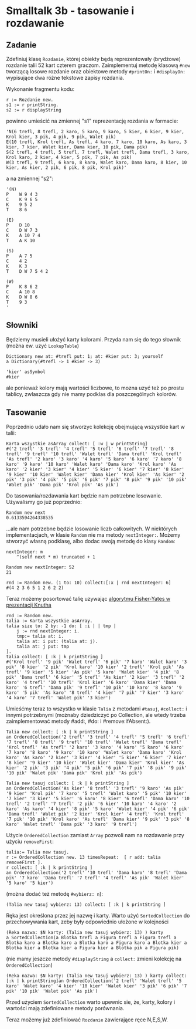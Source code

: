# Smalltalk 3b - tasowanie i rozdawanie

## Zadanie

Zdefiniuj klasę `Rozdanie`, której obiekty będą reprezentowały (brydżowe) rozdanie talii 52 kart czterem graczom. Zaimplementuj metodę klasową `#new` tworzącą losowe rozdanie oraz obiektowe metody `#printOn:` i `#displayOn:` wypisujące dwa różne tekstowe zapisy rozdania.

Wykonanie fragmentu kodu:

    r := Rozdanie new.
    s1 := r printString.
    s2 := r displayString

powinno umieścić na zmiennej "s1" reprezentację rozdania w formacie:

    'N(6 trefl, 8 trefl, 2 karo, 5 karo, 9 karo, 5 kier, 6 kier, 9 kier, Krol kier, 3 pik, 4 pik, 9 pik, Walet pik)
    E(10 trefl, Krol trefl, As trefl, 4 karo, 7 karo, 10 karo, As karo, 3 kier, 7 kier, Walet kier, Dama kier, 10 pik, Dama pik)
    S(2 trefl, 4 trefl, 5 trefl, 7 trefl, Walet trefl, Dama trefl, 3 karo, Krol karo, 2 kier, 4 kier, 5 pik, 7 pik, As pik)
    W(3 trefl, 9 trefl, 6 karo, 8 karo, Walet karo, Dama karo, 8 kier, 10 kier, As kier, 2 pik, 6 pik, 8 pik, Krol pik)'

a na zmiennej "s2":

    '(N)
    P    W 9 4 3
    C    K 9 6 5
    K    9 5 2
    T    8 6

    (E)
    P    D 10
    C    D W 7 3
    K    A 10 7 4
    T    A K 10

    (S)
    P    A 7 5
    C    4 2
    K    K 3
    T    D W 7 5 4 2

    (W)
    P    K 8 6 2
    C    A 10 8
    K    D W 8 6
    T    9 3
    '

## Słowniki

Będziemy musieli ułożyć karty kolorami. Przyda nam się do tego słownik (można ew. uzyć `LookupTable`)

```
Dictionary new at: #trefl put: 1; at: #kier put: 3; yourself
a Dictionary(#trefl -> 1 #kier -> 3)

'kier' asSymbol
#kier
```

ale ponieważ kolory mają wartości liczbowe, to mozna uzyć też po prostu tablicy, zwlaszcza gdy nie mamy podklas dla poszczególnych kolorów.

## Tasowanie

Poprzednio udało nam się stworzyc kolekcję obejmującą wszystkie kart w talii:

```
Karta wszystkie asArray collect: [ :w | w printString] 
#('2 trefl' '3 trefl' '4 trefl' '5 trefl' '6 trefl' '7 trefl' '8 trefl' '9 trefl' '10 trefl' 'Walet trefl' 'Dama trefl' 'Krol trefl' 'As trefl' '2 karo' '3 karo' '4 karo' '5 karo' '6 karo' '7 karo' '8 karo' '9 karo' '10 karo' 'Walet karo' 'Dama karo' 'Krol karo' 'As karo' '2 kier' '3 kier' '4 kier' '5 kier' '6 kier' '7 kier' '8 kier' '9 kier' '10 kier' 'Walet kier' 'Dama kier' 'Krol kier' 'As kier' '2 pik' '3 pik' '4 pik' '5 pik' '6 pik' '7 pik' '8 pik' '9 pik' '10 pik' 'Walet pik' 'Dama pik' 'Krol pik' 'As pik')
```

Do tasowania/rozdawania kart będzie nam potrzebne losowanie. Używalismy go już poprzednio:

```
Random new next
0.6133594264338535
```

...ale nam potrzebne będzie losowanie liczb całkowitych. W niektórych implementacjach, w klasie `Random` nie ma metody `nextInteger:`. Możemy stworzyć własną podklasę, albo dodac swoją metodę do klasy `Random`:

``` smalltalk
nextInteger: m
	^(self next * m) truncated + 1
```

```
Random new nextInteger: 52
21

rnd := Random new. (1 to: 10) collect:[:x | rnd nextInteger: 6]
#(4 2 3 6 5 1 2 6 2 2)
```

Teraz możemy posortować talię uzywając  [algorytmu Fisher-Yates w prezentacji Knutha](https://en.wikipedia.org/wiki/Fisher%E2%80%93Yates_shuffle#The_modern_algorithm)

``` smalltalk
rnd := Random new. 
talia := Karta wszystkie asArray. 
talia size to: 2 by: -1 do: [ :i | | tmp | 
    j := rnd nextInteger: i.
    tmp:= talia at: i.
    talia at: i put: (talia at: j).
    talia at: j put: tmp
]. 
talia collect: [ :k | k printString ]
#('Krol trefl' '9 pik' 'Walet trefl' '6 pik' '7 karo' 'Walet karo' '3 pik' '8 kier' '2 pik' 'Krol karo' '10 kier' '2 trefl' 'Krol pik' 'As trefl' '9 kier' '5 kier' 'As pik' '5 karo' 'Walet kier' '4 pik' '8 pik' 'Dama trefl' '6 kier' '5 trefl' 'As kier' '2 kier' '3 trefl' '2 karo' '4 trefl' '10 trefl' 'Krol kier' '6 karo' 'Dama kier' 'Dama karo' '6 trefl' 'Dama pik' '9 trefl' '10 pik' '10 karo' '8 karo' '9 karo' '5 pik' 'As karo' '8 trefl' '4 kier' '7 pik' '7 kier' '3 karo' '4 karo' '7 trefl' 'Walet pik' '3 kier')
```

Umieśćmy teraz to wszystko w klasie `Talia` z metodami `#tasuj`, `#collect:` i innymi potrzebnymi (możnaby dziedziczyć po Collection, ale wtedy trzeba zaimplementować metody #add:, #do: i #remove:ifAbsent:).

```
Talia new collect: [ :k | k printString ]
an OrderedCollection('2 trefl' '3 trefl' '4 trefl' '5 trefl' '6 trefl' '7 trefl' '8 trefl' '9 trefl' '10 trefl' 'Walet trefl' 'Dama trefl' 'Krol trefl' 'As trefl' '2 karo' '3 karo' '4 karo' '5 karo' '6 karo' '7 karo' '8 karo' '9 karo' '10 karo' 'Walet karo' 'Dama karo' 'Krol karo' 'As karo' '2 kier' '3 kier' '4 kier' '5 kier' '6 kier' '7 kier' '8 kier' '9 kier' '10 kier' 'Walet kier' 'Dama kier' 'Krol kier' 'As kier' '2 pik' '3 pik' '4 pik' '5 pik' '6 pik' '7 pik' '8 pik' '9 pik' '10 pik' 'Walet pik' 'Dama pik' 'Krol pik' 'As pik')

Talia new tasuj collect: [ :k | k printString ]
an OrderedCollection('As kier' '8 trefl' '3 trefl' '9 karo' 'As pik' '9 kier' 'Krol pik' '7 karo' '5 trefl' 'Walet karo' '5 pik' '10 kier' '7 kier' '3 kier' '5 kier' '6 karo' '8 kier' '6 trefl' 'Dama karo' '10 trefl' '2 trefl' '7 trefl' '2 pik' '6 kier' '10 karo' '4 karo' '2 karo' 'As karo' '4 kier' '8 pik' '5 karo' 'Walet kier' '4 pik' '6 pik' 'Dama trefl' 'Walet pik' '2 kier' 'Krol kier' '4 trefl' 'Krol trefl' '7 pik' '10 pik' 'Krol karo' 'As trefl' 'Dama kier' '9 pik' '3 pik' '8 karo' 'Walet trefl' 'Dama pik' '3 karo' '9 trefl')
```

Użycie `OrderedCollection` zamiast `Array` pozwoli nam na rozdawanie przy użyciu `removeFirst`:

```
talia:= Talia new tasuj. 
r := OrderedCollection new. 13 timesRepeat:  [ r add: talia removeFirst ].
r collect: [ :k | k printString ]
an OrderedCollection('2 trefl' '10 trefl' 'Dama karo' '8 trefl' 'Dama pik' '7 karo' 'Dama trefl' '7 trefl' '4 trefl' 'As pik' 'Walet kier' '5 karo' '5 kier')
```

(można dodać też metodę `#wybierz: n`):

```
(Talia new tasuj wybierz: 13) collect: [ :k | k printString ]
```

Ręka jest określona przez jej nazwę i karty. Warto użyć `SortedCollection` do przechowywania kart, zeby były odpowiednio ułożone w kolejności

```
(Reka nazwa: $N karty: (Talia new tasuj wybierz: 13) ) karty
a SortedCollection(a Blotka trefl a Figura trefl a Figura trefl a Blotka karo a Blotka karo a Blotka karo a Figura karo a Blotka kier a Blotka kier a Blotka kier a Figura kier a Blotka pik a Figura pik)
```

(nie mamy jeszcze metody `#displayString` a `collect:` zmieni kolekcję na `OrderedCollection`)

```
(Reka nazwa: $N karty: (Talia new tasuj wybierz: 13) ) karty collect: [:k | k printString]an OrderedCollection('2 trefl' 'Walet trefl' '5 karo' 'Walet karo' '4 kier' '10 kier' 'Walet kier' '3 pik' '6 pik' '7 pik' '10 pik' 'Walet pik' 'As pik')
```

Przed użyciem `SortedCollection` warto upewnic sie, że, karty, kolory i wartości mają zdefiniowane metody porównania.

Teraz możemy już zdefiniować `Rozdanie` zawierające ręce N,E,S,W.

